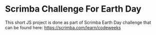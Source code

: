 # Scrimba Challenge For Earth Day

This short JS project is done as part of Scrimba Earth Day challenge that can be found here: https://scrimba.com/learn/codeweeks 
